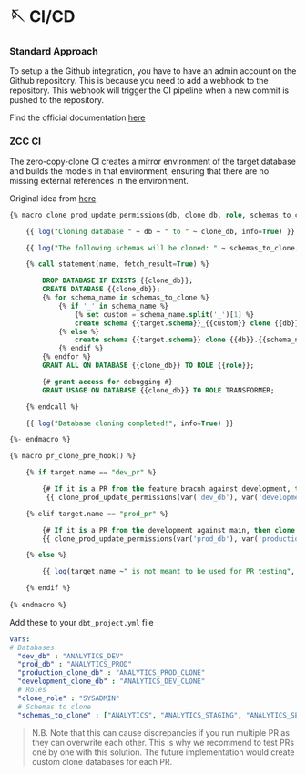 # 🪡 CI/CD

### Standard Approach

To setup a the Github integration, you have to have an admin account on the Github repository. This is because you need to add a webhook to the repository. This webhook will trigger the CI pipeline when a new commit is pushed to the repository.

Find the official documentation [here](https://docs.getdbt.com/docs/dbt-cloud/using-dbt-cloud/cloud-enabling-continuous-integration)

### ZCC CI

The zero-copy-clone CI creates a mirror environment of the target database and builds the models in that environment, ensuring that there are no missing external references in the environment.

Original idea from [here](https://medium.com/airtribe/test-sql-pipelines-against-production-clones-using-dbt-and-snowflake-2f8293722dd4)

```sql
{% macro clone_prod_update_permissions(db, clone_db, role, schemas_to_clone) -%}

    {{ log("Cloning database " ~ db ~ " to " ~ clone_db, info=True) }}

    {{ log("The following schemas will be cloned: " ~ schemas_to_clone, info=True)}}

    {% call statement(name, fetch_result=True) %}

        DROP DATABASE IF EXISTS {{clone_db}};
        CREATE DATABASE {{clone_db}};
        {% for schema_name in schemas_to_clone %}
            {% if '_' in schema_name %}
                {% set custom = schema_name.split('_')[1] %}
                create schema {{target.schema}}_{{custom}} clone {{db}}.{{schema_name}};
            {% else %}
                create schema {{target.schema}} clone {{db}}.{{schema_name}};
            {% endif %}
        {% endfor %}
        GRANT ALL ON DATABASE {{clone_db}} TO ROLE {{role}};

        {# grant access for debugging #}
        GRANT USAGE ON DATABASE {{clone_db}} TO ROLE TRANSFORMER;

    {% endcall %}

    {{ log("Database cloning completed!", info=True) }}

{%- endmacro %}

{% macro pr_clone_pre_hook() %}

    {% if target.name == "dev_pr" %}

        {# If it is a PR from the feature bracnh against development, then clone the ANALYTICS_DEV #}
         {{ clone_prod_update_permissions(var('dev_db'), var('development_clone_db'), var('clone_role'), var('schemas_to_clone')) }}

    {% elif target.name == "prod_pr" %}

        {# If it is a PR from the development against main, then clone the ANALYTICS_PROD #}
        {{ clone_prod_update_permissions(var('prod_db'), var('production_clone_db'), var('clone_role'), var('schemas_to_clone')) }}

    {% else %}

        {{ log(target.name ~" is not meant to be used for PR testing", info=True) }}

    {% endif %}
  
{% endmacro %}
```

Add these to your `dbt_project.yml` file

```yaml
vars:
# Databases
  "dev_db" : "ANALYTICS_DEV"
  "prod_db" : "ANALYTICS_PROD"
  "production_clone_db" : "ANALYTICS_PROD_CLONE"
  "development_clone_db" : "ANALYTICS_DEV_CLONE"
  # Roles
  "clone_role" : "SYSADMIN"
  # Schemas to clone
  "schemas_to_clone" : ["ANALYTICS", "ANALYTICS_STAGING", "ANALYTICS_SEED", "ANALYTICS_RAW_SAMPLE"]
```

>N.B. Note that this can cause discrepancies if you run multiple PR as they can overwrite each other. This is why we recommend to test PRs one by one with this solution. The future implementation would create custom clone databases for each PR.